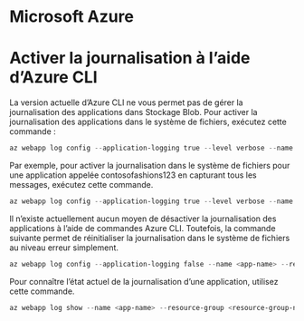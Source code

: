 # Microsoft Azure
Activer la journalisation à l’aide d’Azure CLI
==============================================

La version actuelle d’Azure CLI ne vous permet pas de gérer la journalisation des applications dans Stockage Blob. 
Pour activer la journalisation des applications dans le système de fichiers, exécutez cette commande :

```powershell
az webapp log config --application-logging true --level verbose --name <app-name> --resource-group <resource-group-name>
```

Par exemple, pour activer la journalisation dans le système de fichiers pour une application appelée contosofashions123 en capturant tous les messages, exécutez cette commande.

```powershell
az webapp log config --application-logging true --level verbose --name contosofashions123 --resource-group contosofashionsRG
```

Il n’existe actuellement aucun moyen de désactiver la journalisation des applications à l’aide de commandes Azure CLI.
Toutefois, la commande suivante permet de réinitialiser la journalisation dans le système de fichiers au niveau erreur simplement.

```powershell
az webapp log config --application-logging false --name <app-name> --resource-group <resource-group-name>
```

Pour connaître l’état actuel de la journalisation d’une application, utilisez cette commande.

```powershell
az webapp log show --name <app-name> --resource-group <resource-group-name>
```

